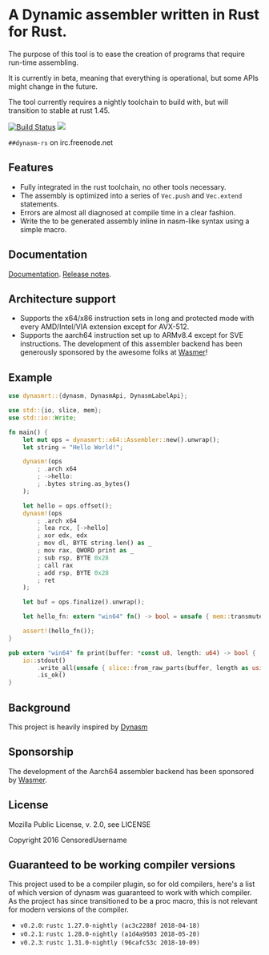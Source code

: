 # A Dynamic assembler written in Rust for Rust.

The purpose of this tool is to ease the creation of programs that require run-time assembling.

It is currently in beta, meaning that everything is operational, but some APIs might change in the future.

The tool currently requires a nightly toolchain to build with, but will transition to stable at rust 1.45.

[![Build Status](https://travis-ci.org/CensoredUsername/dynasm-rs.svg?branch=master)](https://travis-ci.org/CensoredUsername/dynasm-rs)
[![](https://img.shields.io/crates/v/dynasm.svg)](https://crates.io/crates/dynasm)

`##dynasm-rs` on irc.freenode.net

## Features

- Fully integrated in the rust toolchain, no other tools necessary.
- The assembly is optimized into a series of `Vec.push` and `Vec.extend` statements.
- Errors are almost all diagnosed at compile time in a clear fashion.
- Write the to be generated assembly inline in nasm-like syntax using a simple macro.

## Documentation

[Documentation](https://CensoredUsername.github.com/dynasm-rs/language/index.html).
[Release notes](https://github.com/CensoredUsername/dynasm-rs/blob/master/doc/releasenotes.md).

## Architecture support

- Supports the x64/x86 instruction sets in long and protected mode with every AMD/Intel/VIA extension except for AVX-512.
- Supports the aarch64 instruction set up to ARMv8.4 except for SVE instructions. The development of this assembler backend has been generously sponsored by the awesome folks at [Wasmer](https://github.com/wasmerio/wasmer)!

## Example

```rust
use dynasmrt::{dynasm, DynasmApi, DynasmLabelApi};

use std::{io, slice, mem};
use std::io::Write;

fn main() {
    let mut ops = dynasmrt::x64::Assembler::new().unwrap();
    let string = "Hello World!";

    dynasm!(ops
        ; .arch x64
        ; ->hello:
        ; .bytes string.as_bytes()
    );

    let hello = ops.offset();
    dynasm!(ops
        ; .arch x64
        ; lea rcx, [->hello]
        ; xor edx, edx
        ; mov dl, BYTE string.len() as _
        ; mov rax, QWORD print as _
        ; sub rsp, BYTE 0x28
        ; call rax
        ; add rsp, BYTE 0x28
        ; ret
    );

    let buf = ops.finalize().unwrap();

    let hello_fn: extern "win64" fn() -> bool = unsafe { mem::transmute(buf.ptr(hello)) };

    assert!(hello_fn());
}

pub extern "win64" fn print(buffer: *const u8, length: u64) -> bool {
    io::stdout()
        .write_all(unsafe { slice::from_raw_parts(buffer, length as usize) })
        .is_ok()
}
```

## Background

This project is heavily inspired by [Dynasm](http://luajit.org/dynasm.html)

## Sponsorship

The development of the Aarch64 assembler backend has been sponsored by [Wasmer](https://github.com/wasmerio/wasmer).

## License

Mozilla Public License, v. 2.0, see LICENSE

Copyright 2016 CensoredUsername

## Guaranteed to be working compiler versions

This project used to be a compiler plugin, so for old compilers, here's a list of which version of dynasm was guaranteed to work with which compiler.
As the project has since transitioned to be a proc macro, this is not relevant for modern versions of the compiler.

- `v0.2.0`: `rustc 1.27.0-nightly (ac3c2288f 2018-04-18)`
- `v0.2.1`: `rustc 1.28.0-nightly (a1d4a9503 2018-05-20)`
- `v0.2.3`: `rustc 1.31.0-nightly (96cafc53c 2018-10-09)`
